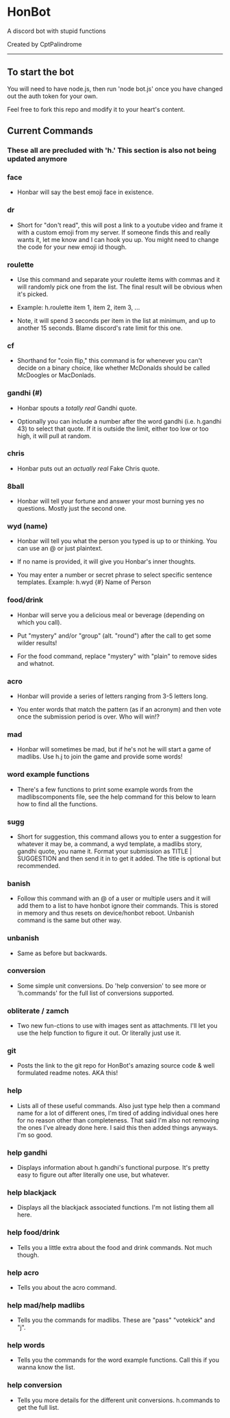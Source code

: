# HonBot

A discord bot with stupid functions

Created by CptPalindrome

---

## To start the bot

You will need to have node.js, then run 'node bot.js' once you have changed out the auth token for your own.

Feel free to fork this repo and modify it to your heart's content.

## Current Commands

### These all are precluded with 'h.' This section is also not being updated anymore

### face

- Honbar will say the best emoji face in existence.

### dr

- Short for "don't read", this will post a link to a youtube video and frame it with a custom emoji from my server. If someone finds this and really wants it, let me know and I can hook you up. You might need to change the code for your new emoji id though.

### roulette

- Use this command and separate your roulette items with commas and it will randomly pick one from the list. The final result will be obvious when it's picked.

- Example: h.roulette item 1, item 2, item 3, ...

- Note, it will spend 3 seconds per item in the list at minimum, and up to another 15 seconds. Blame discord's rate limit for this one.

### cf

- Shorthand for "coin flip," this command is for whenever you can't decide on a binary choice, like whether McDonalds should be called McDoogles or MacDonlads.

### gandhi (#)

- Honbar spouts a *totally real* Gandhi quote.

- Optionally you can include a number after the word gandhi (i.e. h.gandhi 43) to select that quote. If it is outside the limit, either too low or too high, it will pull at random.

### chris

- Honbar puts out an *actually real* Fake Chris quote.

### 8ball

- Honbar will tell your fortune and answer your most burning yes no questions. Mostly just the second one.

### wyd (name)

- Honbar will tell you what the person you typed is up to or thinking. You can use an @ or just plaintext.

- If no name is provided, it will give you Honbar's inner thoughts.

- You may enter a number or secret phrase to select specific sentence templates. Example: h.wyd {#} Name of Person

### food/drink

- Honbar will serve you a delicious meal or beverage (depending on which you call).

- Put "mystery" and/or "group" (alt. "round") after the call to get some wilder results!

- For the food command, replace "mystery" with "plain" to remove sides and whatnot.

### acro

- Honbar will provide a series of letters ranging from 3-5 letters long.

- You enter words that match the pattern (as if an acronym) and then vote once the submission period is over. Who will win!?

### mad

- Honbar will sometimes be mad, but if he's not he will start a game of madlibs. Use h.j to join the game and provide some words!

### word example functions

- There's a few functions to print some example words from the madlibscomponents file, see the help command for this below to learn how to find all the functions.

### sugg

- Short for suggestion, this command allows you to enter a suggestion for whatever it may be, a command, a wyd template, a madlibs story, gandhi quote, you name it. Format your submission as TITLE | SUGGESTION and then send it in to get it added. The title is optional but recommended.

### banish

- Follow this command with an @ of a user or multiple users and it will add them to a list to have honbot ignore their commands. This is stored in memory and thus resets on device/honbot reboot. Unbanish command is the same but other way.

### unbanish

- Same as before but backwards.

### conversion

- Some simple unit conversions. Do 'help conversion' to see more or 'h.commands' for the full list of conversions supported.

### obliterate / zamch

- Two new fun-ctions to use with images sent as attachments. I'll let you use the help function to figure it out. Or literally just use it.

### git

- Posts the link to the git repo for HonBot's amazing source code & well formulated readme notes. AKA this!

### help

- Lists all of these useful commands. Also just type help then a command name for a lot of different ones, I'm tired of adding individual ones here for no reason other than completeness. That said I'm also not removing the ones I've already done here. I said this then added things anyways. I'm so good.

### help gandhi

- Displays information about h.gandhi's functional purpose. It's pretty easy to figure out after literally one use, but whatever.

### help blackjack

- Displays all the blackjack associated functions. I'm not listing them all here.

### help food/drink

- Tells you a little extra about the food and drink commands. Not much though.

### help acro

- Tells you about the acro command.

### help mad/help madlibs

- Tells you the commands for madlibs. These are "pass" "votekick" and "j".

### help words

- Tells you the commands for the word example functions. Call this if you wanna know the list.

### help conversion

- Tells you more details for the different unit conversions. h.commands to get the full list.
